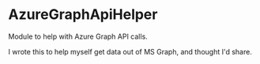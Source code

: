 # AzureGraphApiHelper
Module to help with Azure Graph API calls.

I wrote this to help myself get data out of MS Graph, and thought I'd share.
